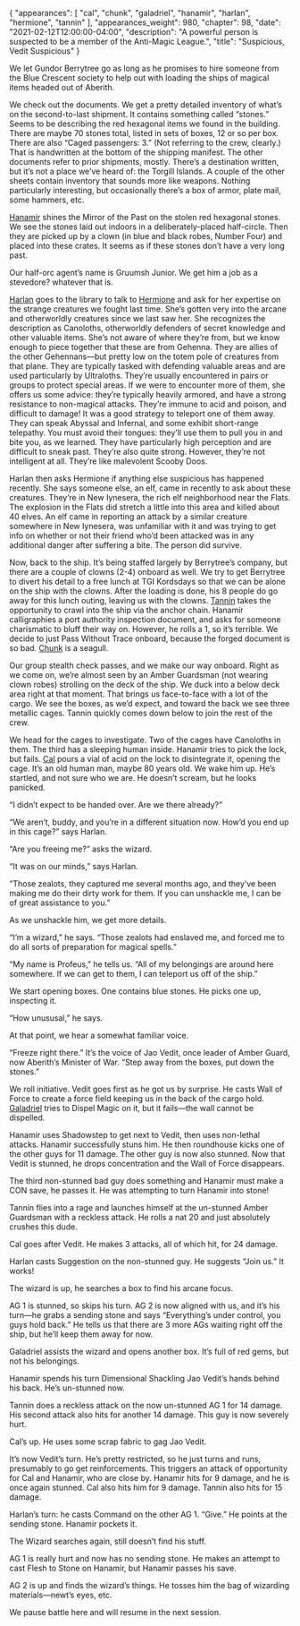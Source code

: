 {
    "appearances": [
        "cal",
        "chunk",
        "galadriel",
        "hanamir",
        "harlan",
        "hermione",
        "tannin"
    ],
    "appearances_weight": 980,
    "chapter": 98,
    "date": "2021-02-12T12:00:00-04:00",
    "description": "A powerful person is suspected to be a member of the Anti-Magic League.",
    "title": "Suspicious, Vedit Suspicious"
}

We let Gundor Berrytree go as long as he promises to hire someone from the Blue Crescent society to help out with loading the ships of magical items headed out of Aberith. 

We check out the documents. We get a pretty detailed inventory of what’s on the second-to-last shipment. It contains something called “stones.” Seems to be describing the red hexagonal items we found in the building. There are maybe 70 stones total, listed in sets of boxes, 12 or so per box. There are also “Caged passengers: 3.” (Not referring to the crew, clearly.) That is handwritten at the bottom of the shipping manifest. The other documents refer to prior shipments, mostly. There’s a destination written, but it’s not a place we’ve heard of: the Torgill Islands. A couple of the other sheets contain inventory that sounds more like weapons. Nothing particularly interesting, but occasionally there’s a box of armor, plate mail, some hammers, etc. 

[Hanamir](/characters/hanamir/) shines the Mirror of the Past on the stolen red hexagonal stones. We see the stones laid out indoors in a deliberately-placed half-circle. Then they are picked up by a clown (in blue and black robes, Number Four) and placed into these crates. It seems as if these stones don’t have a very long past.

Our half-orc agent’s name is Gruumsh Junior. We get him a job as a stevedore? whatever that is.

[Harlan](/characters/harlan/) goes to the library to talk to [Hermione](/characters/hermione/) and ask for her expertise on the strange creatures we fought last time. She’s gotten very into the arcane and otherworldly creatures since we last saw her. She recognizes the description as Canoloths, otherworldly defenders of secret knowledge and other valuable items. She’s not aware of where they’re from, but we know enough to piece together that these are from Gehenna. They are allies of the other Gehennans—but pretty low on the totem pole of creatures from that plane. They are typically tasked with defending valuable areas and are used particularly by Ultraloths. They’re usually encountered in pairs or groups to protect special areas. If we were to encounter more of them, she offers us some advice: they’re typically heavily armored, and have a strong resistance to non-magical attacks. They’re immune to acid and poison, and difficult to damage! It was a good strategy to teleport one of them away.  They can speak Abyssal and Infernal, and some exhibit short-range telepathy. You must avoid their tongues: they’ll use them to pull you in and bite you, as we learned. They have particularly high perception and are difficult to sneak past. They’re also quite strong. However, they’re not intelligent at all. They’re like malevolent Scooby Doos. 

Harlan then asks Hermione if anything else suspicious has happened recently. She says someone else, an elf, came in recently to ask about these creatures. They’re in New Iynesera, the rich elf neighborhood near the Flats. The explosion in the Flats did stretch a little into this area and killed about 40 elves. An elf came in reporting an attack by a similar creature somewhere in New Iynesera, was unfamiliar with it and was trying to get info on whether or not their friend who’d been attacked was in any additional danger after suffering a bite. The person did survive. 

Now, back to the ship. It’s being staffed largely by Berrytree’s company, but there are a couple of clowns (2-4) onboard as well. We try to get Berrytree to divert his detail to a free lunch at TGI Kordsdays so that we can be alone on the ship with the clowns. After the loading is done, his 8 people do go away for this lunch outing, leaving us with the clowns. [Tannin](/characters/tannin/) takes the opportunity to crawl into the ship via the anchor chain. Hanamir calligraphies a port authority inspection document, and asks for someone charismatic to bluff their way on. However, he rolls a 1, so it’s terrible. We decide to just Pass Without Trace onboard, because the forged document is so bad. [Chunk](/characters/chunk/) is a seagull. 

Our group stealth check passes, and we make our way onboard. Right as we come on, we’re almost seen by an Amber Guardsman (not wearing clown robes) strolling on the deck of the ship. We duck into a below deck area right at that moment. That brings us face-to-face with a lot of the cargo. We see the boxes, as we’d expect, and toward the back we see three metallic cages. Tannin quickly comes down below to join the rest of the crew.

We head for the cages to investigate. Two of the cages have Canoloths in them. The third has a sleeping human inside. Hanamir tries to pick the lock, but fails. [Cal](/characters/cal/) pours a vial of acid on the lock to disintegrate it, opening the cage. It’s an old human man, maybe 80 years old. We wake him up. He’s startled, and not sure who we are. He doesn’t scream, but he looks panicked. 

“I didn’t expect to be handed over. Are we there already?” 

“We aren’t, buddy, and you’re in a different situation now. How’d you end up in this cage?” says Harlan.

“Are you freeing me?” asks the wizard.

“It was on our minds,” says Harlan. 

“Those zealots, they captured me several months ago, and they’ve been making me do their dirty work for them. If you can unshackle me, I can be of great assistance to you.”

As we unshackle him, we get more details.

“I’m a wizard,” he says. “Those zealots had enslaved me, and forced me to do all sorts of preparation for magical spells.”

“My name is Profeus,” he tells us. “All of my belongings are around here somewhere. If we can get to them, I can teleport us off of the ship.”

We start opening boxes. One contains blue stones. He picks one up, inspecting it. 

“How unususal,” he says. 

At that point, we hear a somewhat familiar voice.

“Freeze right there.” It’s the voice of Jao Vedit, once leader of Amber Guard, now Aberith’s Minister of War. “Step away from the boxes, put down the stones.” 

We roll initiative. Vedit goes first as he got us by surprise. He casts Wall of Force to create a force field keeping us in the back of the cargo hold. [Galadriel](/characters/galadriel/) tries to Dispel Magic on it, but it fails—the wall cannot be dispelled. 

Hanamir uses Shadowstep to get next to Vedit, then uses non-lethal attacks. Hanamir successfully stuns him. He then roundhouse kicks one of the other guys for 11 damage. The other guy is now also stunned. Now that Vedit is stunned, he drops concentration and the Wall of Force disappears. 

The third non-stunned bad guy does something and Hanamir must make a CON save, he passes it. He was attempting to turn Hanamir into stone! 

Tannin flies into a rage and launches himself at the un-stunned Amber Guardsman with a reckless attack. He rolls a nat 20 and just absolutely crushes this dude.

Cal goes after Vedit. He makes 3 attacks, all of which hit, for 24 damage.

Harlan casts Suggestion on the non-stunned guy. He suggests “Join us.”  It works!

The wizard is up, he searches a box to find his arcane focus. 

AG 1 is stunned, so skips his turn. AG 2 is now aligned with us, and it’s his turn—he grabs a sending stone and says “Everything’s under control, you guys hold back.” He tells us that there are 3 more AGs waiting right off the ship, but he’ll keep them away for now. 

Galadriel assists the wizard and opens another box. It’s full of red gems, but not his belongings.

Hanamir spends his turn Dimensional Shackling Jao Vedit’s hands behind his back. He’s un-stunned now.

Tannin does a reckless attack on the now un-stunned AG 1 for 14 damage. His second attack also hits for another 14 damage. This guy is now severely hurt.

Cal’s up. He uses some scrap fabric to gag Jao Vedit. 

It’s now Vedit’s turn. He’s pretty restricted, so he just turns and runs, presumably to go get reinforcements. This triggers an attack of opportunity for Cal and Hanamir, who are close by. Hanamir hits for 9 damage, and he is once again stunned. Cal also hits him for 9 damage. Tannin also hits for 15 damage. 

Harlan’s turn: he casts Command on the other AG 1. “Give.” He points at the sending stone. Hanamir pockets it. 

The Wizard searches again, still doesn’t find his stuff. 

AG 1 is really hurt and now has no sending stone. He makes an attempt to cast Flesh to Stone on Hanamir, but Hanamir passes his save. 

AG 2 is up and finds the wizard’s things. He tosses him the bag of wizarding materials—newt’s eyes, etc. 

We pause battle here and will resume in the next session.

